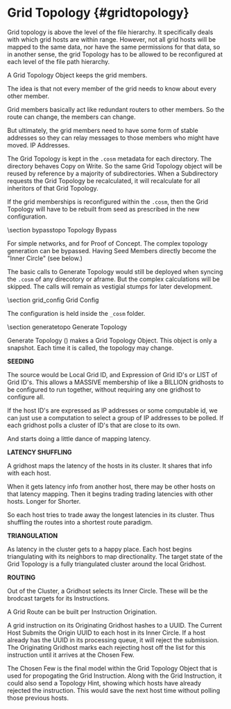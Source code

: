 Grid Topology {#gridtopology}
=============

Grid topology is above the level of the file hierarchy.  It specifically deals with which grid hosts are within range.  However, not all grid hosts will be mapped to the same data, nor have the same permissions for that data, so in another sense, the grid Topology has to be allowed to be reconfigured at each level of the file path hierarchy.

A Grid Topology Object keeps the grid members.

The idea is that not every member of the grid needs to know about every other member.

Grid members basically act like redundant routers to other members.  So the route can change, the members can change.

But ultimately, the grid members need to have some form of stable addresses so they can relay messages to those members who might have moved.  IP Addresses.

The Grid Topology is kept in the `.cosm` metadata for each directory.  The directory behaves Copy on Write.  So the same Grid Topology object will be reused by reference by a majority of subdirectories.  When a Subdirectory requests the Grid Topology be recalculated, it will recalculate for all inheritors of that Grid Topology.

If the grid memberships is reconfigured within the `.cosm`, then the Grid Topology will have to be rebuilt from seed as prescribed in the new configuration.


\section bypasstopo	Topology Bypass

For simple networks, and for Proof of Concept.  The complex topology generation can be bypassed.  Having Seed Members directly become the "Inner Circle" (see below.)

The basic calls to Generate Topology would still be deployed when syncing the `.cosm` of any direcotory or aframe.  But the complex calculations will be skipped.  The calls will remain as vestigial stumps for later development.


\section grid_config	Grid Config

The configuration is held inside the `_cosm` folder.


\section generatetopo	Generate Topology


Generate Topology () makes a Grid Topology Object.  This object is only a snapshot.  Each time it is called, the topology may change.

**SEEDING**

The source would be Local Grid ID, and Expression of Grid ID's or LIST of Grid ID's.  This allows a MASSIVE membership of like a BILLION gridhosts to be configured to run together, without requiring any one gridhost to configure all.

If the host ID's are expressed as IP addresses or some computable id, we can just use a computation to select a group of IP addresses to be polled.  If each gridhost polls a cluster of ID's that are close to its own.

And starts doing a little dance of mapping latency.

**LATENCY SHUFFLING**

A gridhost maps the latency of the hosts in its cluster.  It shares that info with each host.

When it gets latency info from another host, there may be other hosts on that latency mapping.  Then it begins trading trading latencies with other hosts.  Longer for Shorter.

So each host tries to trade away the longest latencies in its cluster.  Thus shuffling the routes into a shortest route paradigm.

**TRIANGULATION**

As latency in the cluster gets to a happy place.  Each host begins triangulating with its neighbors to map directionality.  The target state of the Grid Topology is a fully triangulated cluster around the local Gridhost.

**ROUTING**

Out of the Cluster, a Gridhost selects its Inner Circle.  These will be the brodcast targets for its Instructions.

A Grid Route can be built per Instruction Origination.

A grid instruction on its Originating Gridhost hashes to a UUID.  The Current Host Submits the Origin UUID to each host in its Inner Circle.  If a host already has the UUID in its processing queue, it will reject the submission.  The Originating Gridhost marks each rejecting host off the list for this instruction until it arrives at the Chosen Few.

The Chosen Few is the final model within the Grid Topology Object that is used for propogating the Grid Instruction.  Along with the Grid Instruction, it could also send a Topology Hint, showing which hosts have already rejected the instruction.  This would save the next host time without polling those previous hosts.
